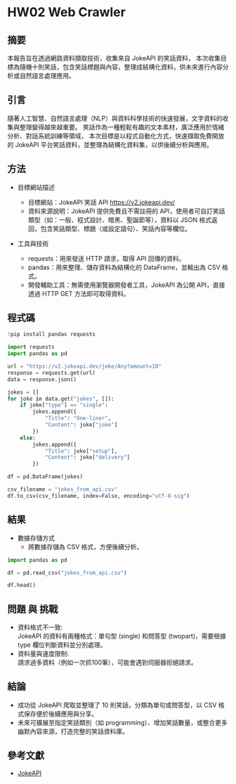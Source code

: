 # HW02 Web Crawler

## 摘要

本報告旨在透過網路資料擷取技術，收集來自 JokeAPI 的笑話資料，
本次收集目標為隨機十則笑話，包含笑話標題與內容，整理成結構化資料，供未來進行內容分析或自然語言處理應用。

## 引言

隨著人工智慧、自然語言處理（NLP）與資料科學技術的快速發展，文字資料的收集與整理變得越來越重要。
笑話作為一種輕鬆有趣的文本素材，廣泛應用於情緒分析、對話系統訓練等領域，
本次目標是以程式自動化方式，快速擷取免費開放的 JokeAPI 平台笑話資料，並整理為結構化資料集，以供後續分析與應用。

## 方法

- 目標網站描述
  - 目標網站：JokeAPI 笑話 API
    https://v2.jokeapi.dev/
  - 資料來源說明：JokeAPI 提供免費且不需註冊的 API，使用者可自訂笑話類型（如：一般、程式設計、暗黑、聖誕節等），資料以 JSON 格式返回，包含笑話類型、標題（或設定語句）、笑話內容等欄位。

- 工具與技術
  - requests：用來發送 HTTP 請求，取得 API 回傳的資料。
  - pandas：用來整理、儲存資料為結構化的 DataFrame，並輸出為 CSV 格式。
  - 開發輔助工具：無需使用瀏覽器開發者工具，JokeAPI 為公開 API，直接透過 HTTP GET 方法即可取得資料。

## 程式碼

```python
!pip install pandas requests

import requests
import pandas as pd

url = "https://v2.jokeapi.dev/joke/Any?amount=10"
response = requests.get(url)
data = response.json()

jokes = []
for joke in data.get("jokes", []):
    if joke["type"] == "single":
        jokes.append({
            "Title": "One-liner",
            "Content": joke["joke"]
        })
    else:
        jokes.append({
            "Title": joke["setup"],
            "Content": joke["delivery"]
        })

df = pd.DataFrame(jokes)

csv_filename = "jokes_from_api.csv"
df.to_csv(csv_filename, index=False, encoding="utf-8-sig")

```

## 結果

- 數據存儲方式
  - 將數據存儲為 CSV 格式，方便後續分析。
```python
import pandas as pd

df = pd.read_csv("jokes_from_api.csv")

df.head()
```

## 問題 與 挑戰

- 資料格式不一致:  
    JokeAPI 的資料有兩種格式：單句型 (single) 和問答型 (twopart)，需要根據 type 欄位判斷資料並分別處理。
- 資料量與速度限制:  
    請求過多資料（例如一次抓100筆），可能會遇到伺服器拒絕請求。

## 結論

- 成功從 JokeAPI 爬取並整理了 10 則笑話，分類為單句或問答型，以 CSV 格式保存便於後續應用與分享。
- 未來可擴展至指定笑話類別（如 programming）、增加笑話數量，或整合更多幽默內容來源，打造完整的笑話資料庫。

## 參考文獻

* [JokeAPI](https://v2.jokeapi.dev/)
